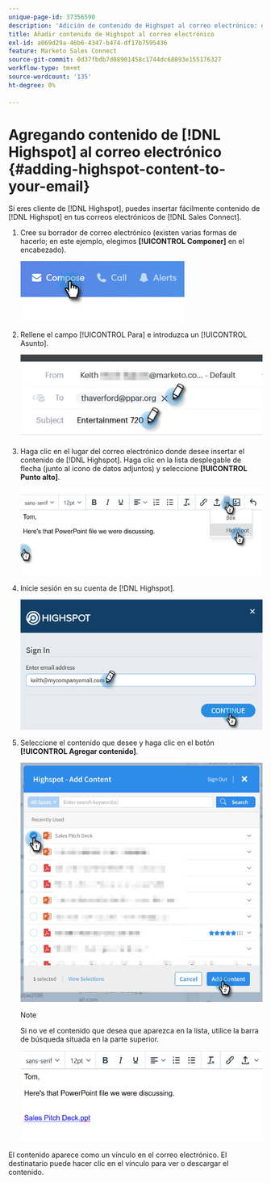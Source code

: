 ```yaml
---
unique-page-id: 37356590
description: 'Adición de contenido de Highspot al correo electrónico: documentos de Marketo, documentación del producto'
title: Añadir contenido de Highspot al correo electrónico
exl-id: a069d29a-46b6-4347-b474-df17b7595436
feature: Marketo Sales Connect
source-git-commit: 0d37fbdb7d08901458c1744dc68893e155176327
workflow-type: tm+mt
source-wordcount: '135'
ht-degree: 0%

---
```


# Agregando contenido de [!DNL Highspot] al correo electrónico {#adding-highspot-content-to-your-email}

Si eres cliente de [!DNL Highspot], puedes insertar fácilmente contenido de [!DNL Highspot] en tus correos electrónicos de [!DNL Sales Connect].

1. Cree su borrador de correo electrónico (existen varias formas de hacerlo; en este ejemplo, elegimos **[!UICONTROL Componer]** en el encabezado).

   ![](assets/one-5.png)

1. Rellene el campo [!UICONTROL Para] e introduzca un [!UICONTROL Asunto].

   ![](assets/two-5.png)

1. Haga clic en el lugar del correo electrónico donde desee insertar el contenido de [!DNL Highspot]. Haga clic en la lista desplegable de flecha (junto al icono de datos adjuntos) y seleccione **[!UICONTROL Punto alto]**.

   ![](assets/three-5.png)

1. Inicie sesión en su cuenta de [!DNL Highspot].

   ![](assets/four-5.png)

1. Seleccione el contenido que desee y haga clic en el botón **[!UICONTROL Agregar contenido]**.

   ![](assets/five-3.png)

   >[!NOTE]
   >
   >Si no ve el contenido que desea que aparezca en la lista, utilice la barra de búsqueda situada en la parte superior.

   ![](assets/six.png)

El contenido aparece como un vínculo en el correo electrónico. El destinatario puede hacer clic en el vínculo para ver o descargar el contenido.
